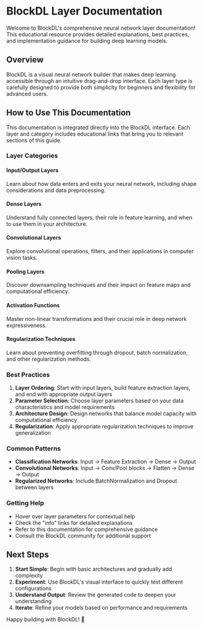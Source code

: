 # BlockDL Layer Documentation

Welcome to BlockDL's comprehensive neural network layer documentation! This educational resource provides detailed explanations, best practices, and implementation guidance for building deep learning models.

## Overview

BlockDL is a visual neural network builder that makes deep learning accessible through an intuitive drag-and-drop interface. Each layer type is carefully designed to provide both simplicity for beginners and flexibility for advanced users.

## How to Use This Documentation

This documentation is integrated directly into the BlockDL interface. Each layer and category includes educational links that bring you to relevant sections of this guide.

### Layer Categories

#### Input/Output Layers
Learn about how data enters and exits your neural network, including shape considerations and data preprocessing.

#### Dense Layers
Understand fully connected layers, their role in feature learning, and when to use them in your architecture.

#### Convolutional Layers
Explore convolutional operations, filters, and their applications in computer vision tasks.

#### Pooling Layers
Discover downsampling techniques and their impact on feature maps and computational efficiency.

#### Activation Functions
Master non-linear transformations and their crucial role in deep network expressiveness.

#### Regularization Techniques
Learn about preventing overfitting through dropout, batch normalization, and other regularization methods.

### Best Practices

1. **Layer Ordering**: Start with input layers, build feature extraction layers, and end with appropriate output layers
2. **Parameter Selection**: Choose layer parameters based on your data characteristics and model requirements
3. **Architecture Design**: Design networks that balance model capacity with computational efficiency
4. **Regularization**: Apply appropriate regularization techniques to improve generalization

### Common Patterns

- **Classification Networks**: Input → Feature Extraction → Dense → Output
- **Convolutional Networks**: Input → Conv/Pool blocks → Flatten → Dense → Output  
- **Regularized Networks**: Include BatchNormalization and Dropout between layers

### Getting Help

- Hover over layer parameters for contextual help
- Check the "info" links for detailed explanations
- Refer to this documentation for comprehensive guidance
- Consult the BlockDL community for additional support

## Next Steps

1. **Start Simple**: Begin with basic architectures and gradually add complexity
2. **Experiment**: Use BlockDL's visual interface to quickly test different configurations
3. **Understand Output**: Review the generated code to deepen your understanding
4. **Iterate**: Refine your models based on performance and requirements

Happy building with BlockDL! 🚀
